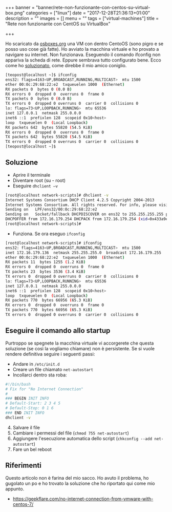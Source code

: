+++
banner = "banner/rete-non-funzionante-con-centos-su-virtual-box.png"
categories = ["linux"]
date = "2017-12-28T21:36:13+01:00"
description = ""
images = []
menu = ""
tags = ["virtual-machines"]
title = "Rete non funzionante con CentOS su VirtualBox"

+++

Ho scaricato da [osboxes.org](http://www.osboxes.org/) una VM con dentro CentoOS (sono pigro e se posso uso cose già fatte). Ho avviato la macchina virtuale e ho provato a navigare su internet. Non funzionava.
Eseguendo il comando ifconfig non appariva la scheda di rete. Eppure sembrava tutto configurato bene.
Ecco come ho [soluzionato](http://anonimoconiglio.blogspot.it/), come direbbe il mio amico coniglio.

```bash
[teopost@localhost ~]$ ifconfig
ens32: flags=4163<UP,BROADCAST,RUNNING,MULTICAST>  mtu 1500
ether 00:0c:29:68:22:e2  txqueuelen 1000  (Ethernet)
RX packets 0  bytes 0 (0.0 B)
RX errors 0  dropped 0  overruns 0  frame 0
TX packets 0  bytes 0 (0.0 B)
TX errors 0  dropped 0 overruns 0  carrier 0  collisions 0
lo: flags=73<UP,LOOPBACK,RUNNING>  mtu 65536
inet 127.0.0.1  netmask 255.0.0.0
inet6 ::1  prefixlen 128  scopeid 0x10<host>
loop  txqueuelen 0  (Local Loopback)
RX packets 642  bytes 55820 (54.5 KiB)
RX errors 0  dropped 0  overruns 0  frame 0
TX packets 642  bytes 55820 (54.5 KiB)
TX errors 0  dropped 0 overruns 0  carrier 0  collisions 0
[teopost@localhost ~]$
```

## Soluzione

* Aprire il terminale
* Diventare root (su - root)
* Eseguire ```dhclient –v```

```bash
[root@localhost network-scripts]# dhclient -v
Internet Systems Consortium DHCP Client 4.2.5 Copyright 2004-2013
Internet Systems Consortium. All rights reserved. For info, please visit https://www.isc.org/software/dhcp/ Listening on LPF/ens32/00:0c:29:68:22:e2
Sending on   LPF/ens32/00:0c:29:68:22:e2
Sending on   Socket/fallback DHCPDISCOVER on ens32 to 255.255.255.255 port 67 interval 4 (xid=0x433a9e33) DHCPREQUEST on ens32 to 255.255.255.255 port 67 (xid=0x433a9e33)
DHCPOFFER from 172.16.179.254 DHCPACK from 172.16.179.254 (xid=0x433a9e33) bound to 172.16.179.136 -- renewal in 822 seconds.
[root@localhost network-scripts]#
```
* Funziona. Se ora eseguo ```ifconfig```

```bash
[root@localhost network-scripts]# ifconfig
ens32: flags=4163<UP,BROADCAST,RUNNING,MULTICAST>  mtu 1500
inet 172.16.179.136  netmask 255.255.255.0  broadcast 172.16.179.255
ether 00:0c:29:68:22:e2  txqueuelen 1000  (Ethernet)
RX packets 11  bytes 1255 (1.2 KiB)
RX errors 0  dropped 0  overruns 0  frame 0
TX packets 23  bytes 3536 (3.4 KiB)
TX errors 0  dropped 0 overruns 0  carrier 0  collisions 0
lo: flags=73<UP,LOOPBACK,RUNNING>  mtu 65536
inet 127.0.0.1  netmask 255.0.0.0
inet6 ::1  prefixlen 128  scopeid 0x10<host>
loop  txqueuelen 0  (Local Loopback)
RX packets 770  bytes 66956 (65.3 KiB)
RX errors 0  dropped 0  overruns 0  frame 0
TX packets 770  bytes 66956 (65.3 KiB)
TX errors 0  dropped 0 overruns 0  carrier 0  collisions 0
```

## Eseguire il comando allo startup

Purtroppo se spegnete la macchina virtuale vi accorgerete che questa soluzione (se così la vogliamo chiamare) non è persistente.
Se si vuole rendere definitiva seguire i seguenti passi:

* Andare in ```/etc/init.d```
* Creare un file chiamato ```net-autostart```
* Incollarci dentro sta roba:

```bash
#!/bin/bash
# Fix for "No Internet Connection"
#
### BEGIN INIT INFO
# Default-Start: 2 3 4 5
# Default-Stop: 0 1 6
### END INIT INFO
dhclient -v
```
4. Salvare il file
5. Cambiare i permessi del file (```chmod 755 net-autostart```)
6. Aggiungere l'esecuzione automatica dello script (```chkconfig --add net-autostart```)
7. Fare un bel reboot


## Riferimenti
Questo articolo non è farina del mio sacco.
Ho avuto il problema, ho gugolato un po e ho trovato la soluzione che ho riportato qui come mio appunto.

* https://geekflare.com/no-internet-connection-from-vmware-with-centos-7/
